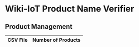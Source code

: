 # Wiki-IoT Product Name Verifier

## Product Management

<!-- TABLE_START -->
| CSV File | Number of Products |
| -------- | ------------------ |
<!-- TABLE_END -->
